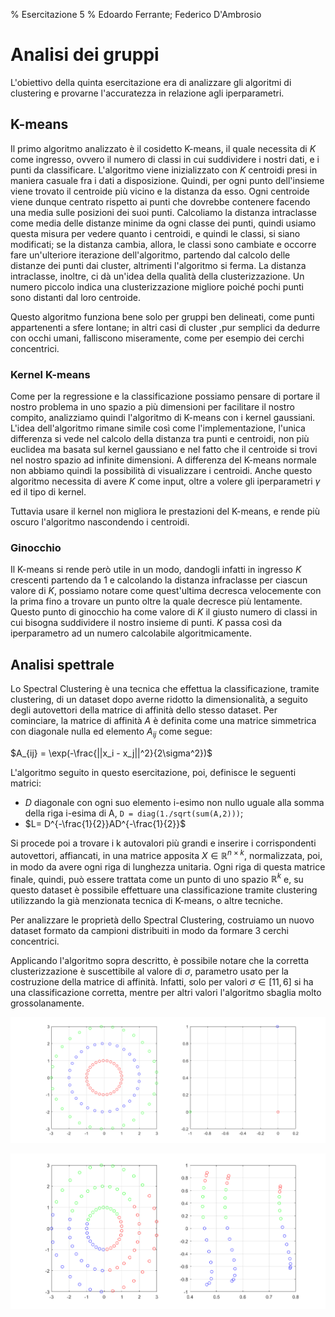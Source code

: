 ﻿% Esercitazione 5
% Edoardo Ferrante; Federico D'Ambrosio

# Analisi dei gruppi

L'obiettivo della quinta esercitazione era di analizzare gli algoritmi di clustering e provarne l'accuratezza in relazione agli iperparametri.

## K-means
Il primo algoritmo analizzato è il cosidetto K-means, il quale necessita di $K$ come ingresso, ovvero il numero di classi in cui suddividere i nostri dati, e i punti da classificare.
L'algoritmo viene inizializzato con $K$ centroidi presi in maniera casuale fra i dati a disposizione. Quindi, per ogni punto dell'insieme viene trovato il centroide più vicino e la distanza da esso.
Ogni centroide viene dunque centrato rispetto ai punti che dovrebbe contenere facendo una media sulle posizioni dei suoi punti.
Calcoliamo la distanza intraclasse come media delle distanze minime da ogni classe dei punti, quindi usiamo questa misura per vedere quanto i centroidi, e quindi le classi, si siano modificati; se la distanza cambia, allora, le classi sono cambiate e occorre fare un'ulteriore iterazione dell'algoritmo, partendo dal calcolo delle distanze dei punti dai cluster, altrimenti l'algoritmo si ferma.
La distanza intraclasse, inoltre, ci dà un'idea della qualità della clusterizzazione. Un numero piccolo indica una clusterizzazione migliore poiché pochi punti sono distanti dal loro centroide.

Questo algoritmo funziona bene solo per gruppi ben delineati, come punti appartenenti a sfere lontane; in altri casi di cluster ,pur semplici da dedurre con occhi umani, falliscono miseramente, come per esempio dei cerchi concentrici.

### Kernel K-means
Come per la regressione e la classificazione possiamo pensare di portare il nostro problema in uno spazio a più dimensioni per facilitare il nostro compito, analizziamo quindi l'algoritmo di K-means con i kernel gaussiani. 
L'idea dell'algoritmo rimane simile così come l'implementazione, l'unica differenza si vede nel calcolo della distanza tra punti e centroidi, non più euclidea ma basata sul kernel gaussiano e nel fatto che il centroide si trovi nel nostro spazio ad infinite dimensioni.
A differenza del K-means normale non abbiamo quindi la possibilità di visualizzare i centroidi.
Anche questo algoritmo necessita di avere $K$ come input, oltre a volere gli iperparametri $\gamma$ ed il tipo di kernel.

Tuttavia usare il kernel non migliora le prestazioni del K-means, e rende più oscuro l'algoritmo nascondendo i centroidi.

### Ginocchio
Il K-means si rende però utile in un modo, dandogli infatti in ingresso $K$ crescenti partendo da 1 e calcolando la distanza infraclasse per ciascun valore di $K$, possiamo notare come quest'ultima decresca velocemente con la prima fino a trovare un punto oltre la quale decresce più lentamente. Questo punto di ginocchio ha come valore di $K$ il giusto numero di classi in cui bisogna suddividere il nostro insieme di punti.
$K$ passa così da iperparametro ad un numero calcolabile algoritmicamente.

## Analisi spettrale

Lo Spectral Clustering è una tecnica che effettua la classificazione, tramite clustering, di un dataset dopo averne ridotto la dimensionalità, a seguito degli autovettori della matrice di affinità dello stesso dataset.
Per cominciare, la matrice di affinità $A$ è definita come una matrice simmetrica con diagonale nulla ed elemento $A_{ij}$ come segue:

$A_{ij} = \exp(-\frac{||x_i - x_j||^2}{2\sigma^2})$

L'algoritmo seguito in questo esercitazione, poi, definisce le seguenti matrici:

 - $D$ diagonale con ogni suo elemento i-esimo non nullo uguale alla somma della riga i-esima di A, ```D = diag(1./sqrt(sum(A,2)))```;
 - $L= D^{-\frac{1}{2}}AD^{-\frac{1}{2}}$

Si procede poi a trovare i k autovalori più grandi e inserire i corrispondenti autovettori, affiancati, in una matrice apposita $X \in \mathbb{R}^{n \times k}$, normalizzata, poi, in modo da avere ogni riga di lunghezza unitaria.
Ogni riga di questa matrice finale, quindi, può essere trattata come un punto di uno spazio $\mathbb{R}^k$ e, su questo dataset è possibile effettuare una classificazione tramite clustering utilizzando la già menzionata tecnica di K-means, o altre tecniche.

Per analizzare le proprietà dello Spectral Clustering, costruiamo un nuovo dataset formato da campioni distribuiti in modo da formare 3 cerchi concentrici.

Applicando l'algoritmo sopra descritto, è possibile notare che la corretta clusterizzazione è suscettibile al valore di $\sigma$, parametro usato per la costruzione della matrice di affinità. Infatti, solo per valori $\sigma \in [11, 6]$ si ha una classificazione corretta, mentre per altri valori l'algoritmo sbaglia molto grossolanamente.

![Clustering con $\sigma=10$](graph1.png)

![Clustering con $\sigma=1$](graph2.png)